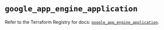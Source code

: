 # `google_app_engine_application`

Refer to the Terraform Registry for docs: [`google_app_engine_application`](https://registry.terraform.io/providers/hashicorp/google/6.23.0/docs/resources/app_engine_application).
